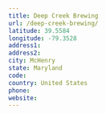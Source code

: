 ```yaml
---
title: Deep Creek Brewing
url: /deep-creek-brewing/
latitude: 39.5584
longitude: -79.3528
address1: 
address2: 
city: McHenry
state: Maryland
code: 
country: United States
phone: 
website: 
---
```


